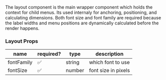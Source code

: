 The layout component is the main wrapper component which holds the context for child menus. Its used internaly for anchoring, positioning, and calculating dimensions. Both font size and font family are required because the label widths and menu positions are dynamically calculated before the render happens.

### Layout Props
| name | required? | type | description  |
|---|---|---|---|
| fontFamily  | ✅ | string  | which font to use |
| fontSize  | ✅ | number  | font size in pixels |
